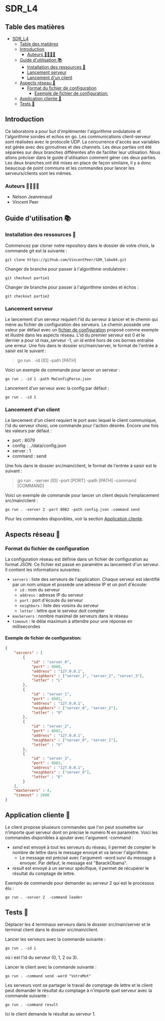 # SDR_L4
## Table des matières
- [SDR\_L4](#sdr_l4)
    - [Table des matières](#table-des-matières)
    - [Introduction](#introduction)
        - [Auteurs 🧍️‍♂️🧍‍♂](#auteurs-️️)
    - [Guide d'utilisation  📚](#guide-dutilisation--)
        - [Installation des ressources  💾](#installation-des-ressources--)
        - [Lancement serveur](#lancement-serveur)
        - [Lancement d'un client](#lancement-dun-client)
    - [Aspects réseau  📶](#aspects-réseau--)
        - [Format du fichier de configuration ](#format-du-fichier-de-configuration-)
            - [Exemple de fichier de configuration:](#exemple-de-fichier-de-configuration)
    - [Application cliente  👥](#application-cliente--)
    - [Tests 🔧](#tests-)

## Introduction
Ce laboratoire a pour but d'implémenter l'algorithme ondulatoire et l'algorithme sondes et echos en go. Les communications client-serveur sont réalisées avec le protocole UDP.
La concurrence d'accès aux variables est gérée avec des goroutines et des channels. Les deux parties ont été séparées sur deux branches différentes afin de faciliter leur utilisation.
Nous allons préciser dans le guide d'utilisation comment gérer ces deux parties. Les deux branches ont été mises en place de façon similaire, il y a donc beaucoup de point communs et
les commandes pour lancer les serveurs/clients sont les mêmes.

### Auteurs <a name="auteurs"/>🧍️‍♂️🧍‍♂
* Nelson Jeanrenaud
* Vincent Peer

## Guide d'utilisation <a name="utilisation" /> 📚
### Installation des ressources <a name="installation"/> 💾
Commencez par cloner notre repository dans le dossier de votre choix, la commande
git est la suivante :
```
git clone https://github.com/VincentPeer/SDR_labo04.git
```
Changer de branche pour passer à l'algorithme ondulatoire :
```
git checkout partie1
```

Changer de branche pour passer à l'algorithme sondes et échos :
```
git checkout partie2
```

### Lancement serveur
Le lancement d'un serveur requiert l'id du serveur à lancer et le chemin qui mène
au fichier de configuration des serveurs. Le chemin possède une valeur par défaut avec un [fichier
de configuration](#file-config) proposé comme exemple et illustré dans les aspects réseau. L'id du premier serveur est
0 et le dernier a pour id max_serveur -1, un id entré hors de ces bornes entraîne une erreur.
Une fois dans le dossier src/main/server, le format de l'entrée à saisir est le suivant :
>go run . -id [ID] -path [PATH]

Voici un exemple de commande pour lancer un serveur :
```
go run . -id 1 -path MaConfigPerso.json
```

Lancement d'un serveur avec la config par défaut :
```
go run . -id 1
```
### Lancement d'un client
Le lancement d'un client requiert le port avec lequel le client communique, l'id du serveur choisi, une commande pour l'action désirée. Encore une fois les valeurs par défaut :
* port : 8079
* config : ../data/config.json
* server : 1
* command : send


Une fois dans le dossier src/main/client, le format de l'entrée à saisir est le suivant :
>go run . -server [ID] -port [PORT] -path [PATH] -command [COMMAND]

Voici un exemple de commande pour lancer un client depuis l'emplacement src/main/client :
```
go run . -server 2 -port 8082 -path config.json -command send
```
Pour les commandes disponibles, voir la section [Application cliente](#client).
## Aspects réseau <a name="reseau" /> 📶
### Format du fichier de configuration <a name="file-config"/>
La configuration réseau est définie dans un fichier de configuration au format JSON. Ce fichier est passé en paramètre au lancement d'un serveur. Il contient les informations suivantes:
* `servers` : liste des serveurs de l'application. Chaque serveur est identifié par un nom unique et possède une adresse IP et un port d'écoute:
    * `id` : nom du serveur
    * `address` : adresse IP du serveur
    * `port` : port d'écoute du serveur
    * `neighbors` : liste des voisins du serveur
    * `letter` : lettre que le serveur doit compter
* `maxServers` : nombre maximal de serveurs dans le réseau
* `timeout` : le délai maximum à attendre pour une réponse en millisecondes

#### Exemple de fichier de configuration:
```json
{
    "servers" : [
        {
            "id" : "server_0",
            "port" : 8080,
            "address" : "127.0.0.1",
            "neighbors" : ["server_1", "server_2", "server_3"],
            "letter" : "L"
        },
        {
            "id" : "server_1",
            "port" : 8081,
            "address" : "127.0.0.1",
            "neighbors" : ["server_0", "server_2"],
            "letter" : "O"
        },
        {
            "id" : "server_2",
            "port" : 8082,
            "address" : "127.0.0.1",
            "neighbors" : ["server_0", "server_1"],
            "letter" : "V"
        },
        {
            "id" : "server_3",
            "port" : 8083,
            "address" : "127.0.0.1",
            "neighbors" : ["server_0"],
            "letter" : "E"
        }
    ],
    "maxServers" : 4,
    "timeout" : 2000
}

```
## Application cliente <a name="client" /> 👥
Le client propose plusieurs commandes que l'on peut soumettre sur n’importe quel
serveur dont on précise le numéro N en paramètre.
Voici les commandes disponibles à ajouter avec l'argument -command :
* _send_ est envoyé à tout les serveurs du réseau, il permet de compter le nombre de lettre dans le message envoyé et va lancer l'algorithme.
    * Le message est précisé avec l'argument -word suivi du message à envoyer. Par défaut, le message est "BarackObama".
* _result_ est envoyé à un serveur spécifique, il permet de récupérer le résultat du comptage de lettre.

Exemple de commande pour demander au serveur 2 qui est le processus élu :
```
go run . -server 2  -command leader
```

## Tests<a name="tests"/> 🔧

Déplacer les 4 terminaux serveurs dans le dossier src/main/server et le terminal client dans le dossier src/main/client.

Lancer les serveurs avec la commande suivante :
```
go run . -id i
```
où i est l'id du serveur (0, 1, 2 ou 3).

Lancer le client avec la commande suivante :
```
go run . -command send -word "VotreMot"
```

Les serveurs vont se partager le travail de comptage de lettre et le client peut demander le résultat du comptage à n'importe quel serveur avec la commande suivante :
```
go run . -command result
```
Ici le client demande le résultat au serveur 1.
